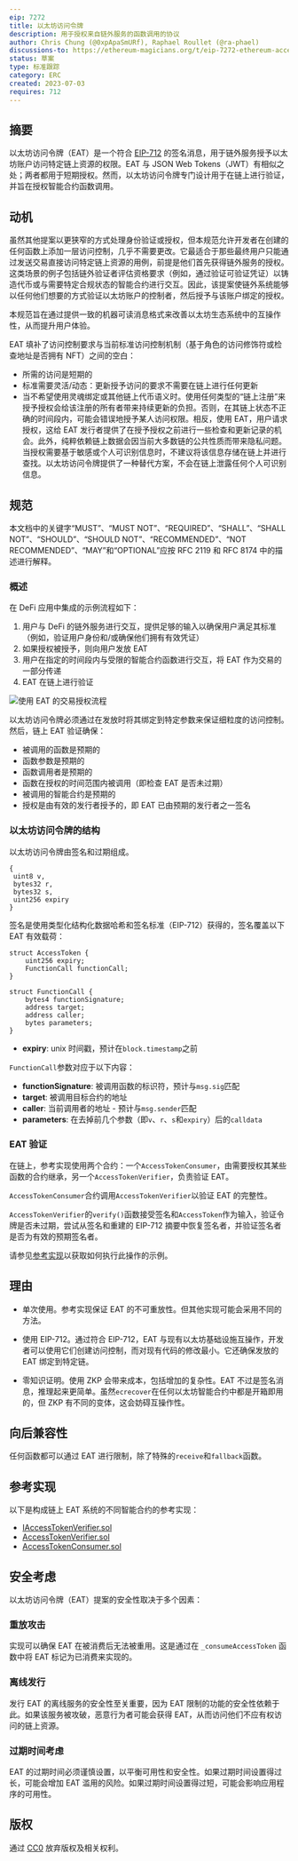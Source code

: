 ```yaml
---
eip: 7272
title: 以太坊访问令牌
description: 用于授权来自链外服务的函数调用的协议
author: Chris Chung (@0xpApaSmURf), Raphael Roullet (@ra-phael)
discussions-to: https://ethereum-magicians.org/t/eip-7272-ethereum-access-token/14945
status: 草案
type: 标准跟踪
category: ERC
created: 2023-07-03
requires: 712
---
```


## 摘要

以太坊访问令牌（EAT）是一个符合 [EIP-712](./eip-712.md) 的签名消息，用于链外服务授予以太坊账户访问特定链上资源的权限。EAT 与 JSON Web Tokens（JWT）有相似之处；两者都用于短期授权。然而，以太坊访问令牌专门设计用于在链上进行验证，并旨在授权智能合约函数调用。

## 动机

虽然其他提案以更狭窄的方式处理身份验证或授权，但本规范允许开发者在创建的任何函数上添加一层访问控制，几乎不需要更改。它最适合于那些最终用户只能通过发送交易直接访问特定链上资源的用例，前提是他们首先获得链外服务的授权。这类场景的例子包括链外验证者评估资格要求（例如，通过验证可验证凭证）以铸造代币或与需要特定合规状态的智能合约进行交互。因此，该提案使链外系统能够以任何他们想要的方式验证以太坊账户的控制者，然后授予与该账户绑定的授权。

本规范旨在通过提供一致的机器可读消息格式来改善以太坊生态系统中的互操作性，从而提升用户体验。

EAT 填补了访问控制要求与当前标准访问控制机制（基于角色的访问修饰符或检查地址是否拥有 NFT）之间的空白：

- 所需的访问是短期的
- 标准需要灵活/动态：更新授予访问的要求不需要在链上进行任何更新
- 当不希望使用灵魂绑定或其他链上代币语义时。使用任何类型的“链上注册”来授予授权会给该注册的所有者带来持续更新的负担。否则，在其链上状态不正确的时间段内，可能会错误地授予某人访问权限。相反，使用 EAT，用户请求授权，这给 EAT 发行者提供了在授予授权之前进行一些检查和更新记录的机会。此外，纯粹依赖链上数据会因当前大多数链的公共性质而带来隐私问题。当授权需要基于敏感或个人可识别信息时，不建议将该信息存储在链上并进行查找。以太坊访问令牌提供了一种替代方案，不会在链上泄露任何个人可识别信息。

## 规范

本文档中的关键字“MUST”、“MUST NOT”、“REQUIRED”、“SHALL”、“SHALL NOT”、“SHOULD”、“SHOULD NOT”、“RECOMMENDED”、“NOT RECOMMENDED”、“MAY”和“OPTIONAL”应按 RFC 2119 和 RFC 8174 中的描述进行解释。

### 概述

在 DeFi 应用中集成的示例流程如下：

1. 用户与 DeFi 的链外服务进行交互，提供足够的输入以确保用户满足其标准（例如，验证用户身份和/或确保他们拥有有效凭证）
2. 如果授权被授予，则向用户发放 EAT
3. 用户在指定的时间段内与受限的智能合约函数进行交互，将 EAT 作为交易的一部分传递
4. EAT 在链上进行验证

![使用 EAT 的交易授权流程](../assets/eip-7272/EAT_transaction_auth_flow.png)

以太坊访问令牌必须通过在发放时将其绑定到特定参数来保证细粒度的访问控制。然后，链上 EAT 验证确保：

- 被调用的函数是预期的
- 函数参数是预期的
- 函数调用者是预期的
- 函数在授权的时间范围内被调用（即检查 EAT 是否未过期）
- 被调用的智能合约是预期的
- 授权是由有效的发行者授予的，即 EAT 已由预期的发行者之一签名

### 以太坊访问令牌的结构

以太坊访问令牌由签名和过期组成。

```
{
 uint8 v,
 bytes32 r,
 bytes32 s,
 uint256 expiry
}
```

签名是使用类型化结构化数据哈希和签名标准（EIP-712）获得的，签名覆盖以下 EAT 有效载荷：

```
struct AccessToken {
    uint256 expiry;
    FunctionCall functionCall;
}

struct FunctionCall {
    bytes4 functionSignature;
    address target;
    address caller;
    bytes parameters;
}
```

- **expiry**: unix 时间戳，预计在`block.timestamp`之前

`FunctionCall`参数对应于以下内容：

- **functionSignature**: 被调用函数的标识符，预计与`msg.sig`匹配
- **target**: 被调用目标合约的地址
- **caller**: 当前调用者的地址 - 预计与`msg.sender`匹配
- **parameters**: 在去掉前几个参数（即`v`、`r`、`s`和`expiry`）后的`calldata`

### EAT 验证

在链上，参考实现使用两个合约：一个`AccessTokenConsumer`，由需要授权其某些函数的合约继承，另一个`AccessTokenVerifier`，负责验证 EAT。

`AccessTokenConsumer`合约调用`AccessTokenVerifier`以验证 EAT 的完整性。

`AccessTokenVerifier`的`verify()`函数接受签名和`AccessToken`作为输入，验证令牌是否未过期，尝试从签名和重建的 EIP-712 摘要中恢复签名者，并验证签名者是否为有效的预期签名者。

请参见[参考实现](../assets/eip-7272/AccessTokenVerifier.sol)以获取如何执行此操作的示例。

## 理由

- 单次使用。参考实现保证 EAT 的不可重放性。但其他实现可能会采用不同的方法。

- 使用 EIP-712。通过符合 EIP-712，EAT 与现有以太坊基础设施互操作，开发者可以使用它们创建访问控制，而对现有代码的修改最小。它还确保发放的 EAT 绑定到特定链。

- 零知识证明。使用 ZKP 会带来成本，包括增加的复杂性。EAT 不过是签名消息，推理起来更简单。虽然`ecrecover`在任何以太坊智能合约中都是开箱即用的，但 ZKP 有不同的变体，这会妨碍互操作性。

## 向后兼容性

任何函数都可以通过 EAT 进行限制，除了特殊的`receive`和`fallback`函数。

## 参考实现

以下是构成链上 EAT 系统的不同智能合约的参考实现：

- [IAccessTokenVerifier.sol](../assets/eip-7272/IAccessTokenVerifier.sol)
- [AccessTokenVerifier.sol](../assets/eip-7272/AccessTokenVerifier.sol)
- [AccessTokenConsumer.sol](../assets/eip-7272/AccessTokenConsumer.sol)

## 安全考虑

以太坊访问令牌（EAT）提案的安全性取决于多个因素：
### 重放攻击

实现可以确保 EAT 在被消费后无法被重用。这是通过在 `_consumeAccessToken` 函数中将 EAT 标记为已消费来实现的。

### 离线发行

发行 EAT 的离线服务的安全性至关重要，因为 EAT 限制的功能的安全性依赖于此。如果该服务被攻破，恶意行为者可能会获得 EAT，从而访问他们不应有权访问的链上资源。

### 过期时间考虑

EAT 的过期时间必须谨慎设置，以平衡可用性和安全性。如果过期时间设置得过长，可能会增加 EAT 滥用的风险。如果过期时间设置得过短，可能会影响应用程序的可用性。

## 版权

通过 [CC0](../LICENSE.md) 放弃版权及相关权利。